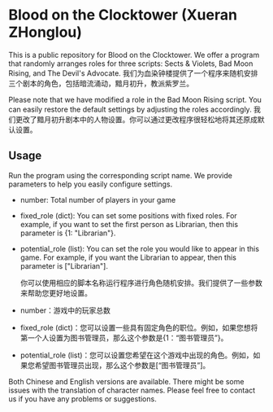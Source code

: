 # Blood on the Clocktower (Xueran ZHonglou)
This is a public repository for Blood on the Clocktower. We offer a program that randomly arranges roles for three scripts: 
Sects & Violets, Bad Moon Rising, and The Devil's Advocate.
我们为血染钟楼提供了一个程序来随机安排三个剧本的角色，包括暗流涌动，黯月初升，教派紫罗兰。

 Please note that we have modified a role in the Bad Moon Rising script. You can easily restore the default settings by adjusting the roles accordingly.
我们更改了黯月初升剧本中的人物设置。你可以通过更改程序很轻松地将其还原成默认设置。

## Usage
Run the program using the corresponding script name. We provide parameters to help you easily configure settings. 
* number: Total number of players in your game
* fixed_role (dict): You can set some positions with fixed roles. For example, if you want to set the first person as Librarian, then this parameter is
  {1: "Librarian"}.
* potential_role (list): You can set the role you would like to appear in this game. For example, if you want the Librarian to appear, then this parameter
  is ["Librarian"].

  你可以使用相应的脚本名称运行程序进行角色随机安排。我们提供了一些参数来帮助您更好地设置。
* number：游戏中的玩家总数
* fixed_role (dict)：您可以设置一些具有固定角色的职位。例如，如果您想将第一个人设置为图书管理员，那么这个参数是{1：“图书管理员”}。
* potential_role (list)：您可以设置您希望在这个游戏中出现的角色。例如，如果您希望图书管理员出现，那么这个参数是[“图书管理员”]。

Both Chinese and English versions are available. There might be some issues with the translation of character names. Please feel free to contact us if you have any problems or suggestions. 
